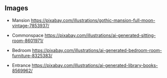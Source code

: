 ## Images
- Mansion
https://pixabay.com/illustrations/gothic-mansion-full-moon-vintage-7853937/

- Commonspace
https://pixabay.com/illustrations/ai-generated-sitting-room-8601971/

- Bedroom
https://pixabay.com/illustrations/ai-generated-bedroom-room-furniture-8325383/

- Entrance
https://pixabay.com/illustrations/ai-generated-library-books-8569962/